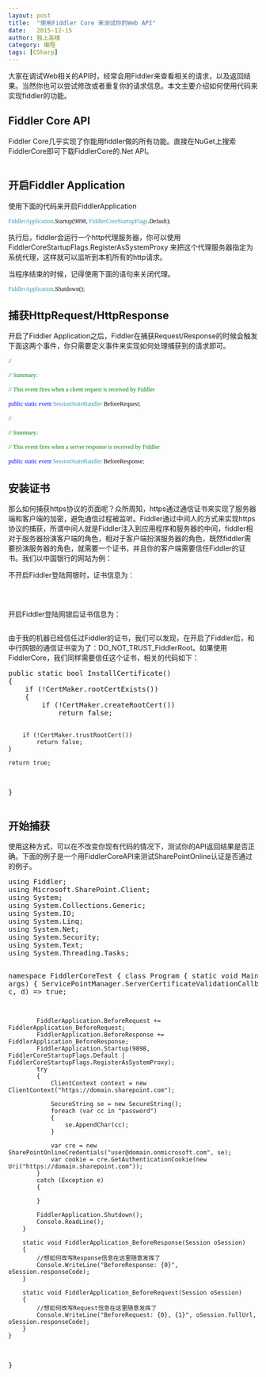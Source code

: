 ```yaml
---
layout: post
title:  "使用Fiddler Core 来测试你的Web API"
date:   2015-12-15
author: 独上高楼
category: 编程
tags: [CSharp]
---
```


<p>大家在调试Web相关的API时，经常会用Fiddler来查看相关的请求，以及返回结果。当然你也可以尝试修改或者重复你的请求信息。本文主要介绍如何使用代码来实现fiddler的功能。</p>
<h2>Fiddler Core API</h2>
<p>Fiddler Core几乎实现了你能用fiddler做的所有功能。直接在NuGet上搜索FiddlerCore即可下载FiddlerCore的.Net API。</p>
<p><img src="http://images2015.cnblogs.com/blog/147759/201512/147759-20151213123051262-2134426614.png" alt="" /></p>
<h2>开启Fiddler Application</h2>
<p>使用下面的代码来开启FiddlerApplication</p>
<p><span style="color: #2b91af; font-family: Consolas; font-size: 9pt;"><span style="background-color: white;">FiddlerApplication<span style="color: black;">.Startup(9898, <span style="color: #2b91af;">FiddlerCoreStartupFlags<span style="color: black;">.Default);</span></span></span></span> </span></p>
<p>执行后，fiddler会运行一个http代理服务器，你可以使用FiddlerCoreStartupFlags.RegisterAsSystemProxy 来把这个代理服务器指定为系统代理，这样就可以监听到本机所有的http请求。</p>
<p>当程序结束的时候，记得使用下面的语句来关闭代理。</p>
<p><span style="color: #2b91af; font-family: Consolas; font-size: 9pt;"><span style="background-color: white;">FiddlerApplication<span style="color: black;">.Shutdown();</span></span> </span></p>
<h2>捕获HttpRequest/HttpResponse</h2>
<p>开启了Fiddler Application之后，Fiddler在捕获Request/Response的时候会触发下面这两个事件，你只需要定义事件来实现如何处理捕获到的请求即可。</p>
<p><span style="color: black; font-family: Consolas; font-size: 9pt; background-color: white;"> <span style="color: green;">//</span></span></p>
<p><span style="color: black; font-family: Consolas; font-size: 9pt; background-color: white;"> <span style="color: green;">// Summary:</span></span></p>
<p><span style="color: black; font-family: Consolas; font-size: 9pt; background-color: white;"> <span style="color: green;">// This event fires when a client request is received by Fiddler</span></span></p>
<p><span style="color: black; font-family: Consolas; font-size: 9pt; background-color: white;"> <span style="color: blue;">public<span style="color: black;"> <span style="color: blue;">static<span style="color: black;"> <span style="color: blue;">event<span style="color: black;"> <span style="color: #2b91af;">SessionStateHandler<span style="color: black;"> BeforeRequest; </span></span></span></span></span></span></span></span></span></p>
<p><span style="color: black; font-family: Consolas; font-size: 9pt; background-color: white;"> <span style="color: green;">//</span></span></p>
<p><span style="color: black; font-family: Consolas; font-size: 9pt; background-color: white;"> <span style="color: green;">// Summary:</span></span></p>
<p><span style="color: black; font-family: Consolas; font-size: 9pt; background-color: white;"> <span style="color: green;">// This event fires when a server response is received by Fiddler</span></span></p>
<p><span style="color: black; font-family: Consolas; font-size: 9pt;"><span style="background-color: white;"> <span style="color: blue;">public<span style="color: black;"> <span style="color: blue;">static<span style="color: black;"> <span style="color: blue;">event<span style="color: black;"> <span style="color: #2b91af;">SessionStateHandler<span style="color: black;"> BeforeResponse;</span></span></span></span></span></span></span></span></span> </span></p>
<h2>安装证书</h2>
<p>那么如何捕获https协议的页面呢？众所周知，https通过通信证书来实现了服务器端和客户端的加密，避免通信过程被监听。Fiddler通过中间人的方式来实现https协议的捕获，所谓中间人就是Fiddler注入到应用程序和服务器的中间，fiddler相对于服务器扮演客户端的角色，相对于客户端扮演服务器的角色，既然fiddler需要扮演服务器的角色，就需要一个证书，并且你的客户端需要信任Fiddler的证书。我们以中国银行的网站为例：</p>
<p>不开启Fiddler登陆网银时，证书信息为：</p>
<p><img src="http://images2015.cnblogs.com/blog/147759/201512/147759-20151213123051919-1844797516.png" alt="" /></p>
<p>&nbsp;</p>
<p>开启Fiddler登陆网银后证书信息为：</p>
<p><img src="http://images2015.cnblogs.com/blog/147759/201512/147759-20151213123052637-506067430.png" alt="" /></p>
<p>由于我的机器已经信任过Fiddler的证书，我们可以发现，在开启了Fiddler后，和中行网银的通信证书变为了：DO_NOT_TRUST_FiddlerRoot。如果使用FiddlerCore，我们同样需要信任这个证书，相关的代码如下：</p>
<div class="cnblogs_Highlighter">
<pre class="brush:csharp;gutter:true;">public static bool InstallCertificate()
{
    if (!CertMaker.rootCertExists())
    {
        if (!CertMaker.createRootCert())
            return false;

        if (!CertMaker.trustRootCert())
            return false;
    }

    return true;
}</pre>
</div>
<h2>开始捕获</h2>
<p>使用这种方式，可以在不改变你现有代码的情况下，测试你的API返回结果是否正确。下面的例子是一个用FiddlerCoreAPI来测试SharePointOnline认证是否通过的例子。</p>
<div class="cnblogs_Highlighter">
<pre class="brush:csharp;gutter:true;">using Fiddler;
using Microsoft.SharePoint.Client;
using System;
using System.Collections.Generic;
using System.IO;
using System.Linq;
using System.Net;
using System.Security;
using System.Text;
using System.Threading.Tasks;

namespace FiddlerCoreTest
{
    class Program
    {
        static void Main(string[] args)
        {
            ServicePointManager.ServerCertificateValidationCallback = (a, b, c, d) =&gt; true;

            FiddlerApplication.BeforeRequest += FiddlerApplication_BeforeRequest;
            FiddlerApplication.BeforeResponse += FiddlerApplication_BeforeResponse;
            FiddlerApplication.Startup(9898, FiddlerCoreStartupFlags.Default | FiddlerCoreStartupFlags.RegisterAsSystemProxy);
            try
            {
                ClientContext context = new ClientContext("https://domain.sharepoint.com");

                SecureString se = new SecureString();
                foreach (var cc in "password")
                {
                    se.AppendChar(cc);
                }

                var cre = new SharePointOnlineCredentials("user@domain.onmicrosoft.com", se);
                var cookie = cre.GetAuthenticationCookie(new Uri("https://domain.sharepoint.com"));
            }
            catch (Exception e)
            {

            }

            FiddlerApplication.Shutdown();
            Console.ReadLine();
        }

        static void FiddlerApplication_BeforeResponse(Session oSession)
        {
            //想如何改写Response信息在这里随意发挥了
            Console.WriteLine("BeforeResponse: {0}", oSession.responseCode);
        }

        static void FiddlerApplication_BeforeRequest(Session oSession)
        {
            //想如何改写Request信息在这里随意发挥了
            Console.WriteLine("BeforeRequest: {0}, {1}", oSession.fullUrl, oSession.responseCode);
        }
    }
}
</pre>
</div>
<p>　　</p>
